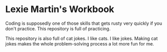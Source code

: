 # Lexie Martin's Workbook

Coding is supposedly one of those skills that gets rusty very quickly if you don't practice. This repository is full of practicing.

This repository is also full of cat jokes. I like cats. I like jokes. Making cat jokes makes the whole problem-solving process a lot more fun for me.